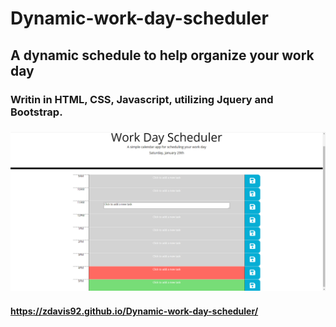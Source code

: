 # Dynamic-work-day-scheduler
## A dynamic schedule to help organize your work day
### Writin in HTML, CSS, Javascript, utilizing Jquery and Bootstrap.
### ![Screenshot of Work day Scheduler](https://github.com/Zdavis92/Dynamic-work-day-scheduler/blob/main/assets/images/Screenshot%20of%20Work%20day%20Scheduler.png)
#### https://zdavis92.github.io/Dynamic-work-day-scheduler/
